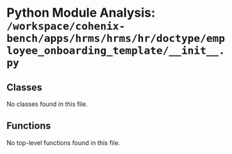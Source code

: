 # Python Module Analysis: `/workspace/cohenix-bench/apps/hrms/hrms/hr/doctype/employee_onboarding_template/__init__.py`

## Classes

No classes found in this file.


## Functions

No top-level functions found in this file.
